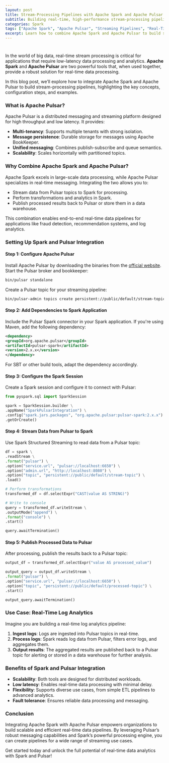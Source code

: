 ```yaml
---
layout: post
title: Stream-Processing Pipelines with Apache Spark and Apache Pulsar
subtitle: Building real-time, high-performance stream-processing pipelines using Apache Spark and Apache Pulsar.
categories: Spark
tags: ["Apache Spark", "Apache Pulsar", "Streaming Pipelines", "Real-Time Data", "Big Data", "Data Engineering"]
excerpt: Learn how to combine Apache Spark and Apache Pulsar to build scalable and efficient stream-processing pipelines for real-time data analytics.
---
```


#

In the world of big data, real-time stream processing is critical for applications that require low-latency data processing and analytics. **Apache Spark** and **Apache Pulsar** are two powerful tools that, when used together, provide a robust solution for real-time data processing.

In this blog post, we’ll explore how to integrate Apache Spark and Apache Pulsar to build stream-processing pipelines, highlighting the key concepts, configuration steps, and examples.

### What is Apache Pulsar?

Apache Pulsar is a distributed messaging and streaming platform designed for high throughput and low latency. It provides:

- **Multi-tenancy**: Supports multiple tenants with strong isolation.
- **Message persistence**: Durable storage for messages using Apache BookKeeper.
- **Unified messaging**: Combines publish-subscribe and queue semantics.
- **Scalability**: Scales horizontally with partitioned topics.

### Why Combine Apache Spark and Apache Pulsar?

Apache Spark excels in large-scale data processing, while Apache Pulsar specializes in real-time messaging. Integrating the two allows you to:

- Stream data from Pulsar topics to Spark for processing.
- Perform transformations and analytics in Spark.
- Publish processed results back to Pulsar or store them in a data warehouse.

This combination enables end-to-end real-time data pipelines for applications like fraud detection, recommendation systems, and log analytics.

### Setting Up Spark and Pulsar Integration

#### Step 1: Configure Apache Pulsar

Install Apache Pulsar by downloading the binaries from the [official website](https://pulsar.apache.org/). Start the Pulsar broker and bookkeeper:

```bash
bin/pulsar standalone
```

Create a Pulsar topic for your streaming pipeline:

```bash
bin/pulsar-admin topics create persistent://public/default/stream-topic
```

#### Step 2: Add Dependencies to Spark Application

Include the Pulsar Spark connector in your Spark application. If you're using Maven, add the following dependency:

```xml
<dependency>
<groupId>org.apache.pulsar</groupId>
<artifactId>pulsar-spark</artifactId>
<version>2.x.x</version>
</dependency>
```

For SBT or other build tools, adapt the dependency accordingly.

#### Step 3: Configure the Spark Session

Create a Spark session and configure it to connect with Pulsar:

```python
from pyspark.sql import SparkSession

spark = SparkSession.builder \
.appName("SparkPulsarIntegration") \
.config("spark.jars.packages", "org.apache.pulsar:pulsar-spark:2.x.x") \
.getOrCreate()
```

#### Step 4: Stream Data from Pulsar to Spark

Use Spark Structured Streaming to read data from a Pulsar topic:

```python
df = spark \
.readStream \
.format("pulsar") \
.option("service.url", "pulsar://localhost:6650") \
.option("admin.url", "http://localhost:8080") \
.option("topic", "persistent://public/default/stream-topic") \
.load()

# Perform transformations
transformed_df = df.selectExpr("CAST(value AS STRING)")

# Write to console
query = transformed_df.writeStream \
.outputMode("append") \
.format("console") \
.start()

query.awaitTermination()
```

#### Step 5: Publish Processed Data to Pulsar

After processing, publish the results back to a Pulsar topic:

```python
output_df = transformed_df.selectExpr("value AS processed_value")

output_query = output_df.writeStream \
.format("pulsar") \
.option("service.url", "pulsar://localhost:6650") \
.option("topic", "persistent://public/default/processed-topic") \
.start()

output_query.awaitTermination()
```

### Use Case: Real-Time Log Analytics

Imagine you are building a real-time log analytics pipeline:

1. **Ingest logs**: Logs are ingested into Pulsar topics in real-time.
2. **Process logs**: Spark reads log data from Pulsar, filters error logs, and aggregates them.
3. **Output results**: The aggregated results are published back to a Pulsar topic for alerting or stored in a data warehouse for further analysis.

### Benefits of Spark and Pulsar Integration

- **Scalability**: Both tools are designed for distributed workloads.
- **Low latency**: Enables real-time data processing with minimal delay.
- **Flexibility**: Supports diverse use cases, from simple ETL pipelines to advanced analytics.
- **Fault tolerance**: Ensures reliable data processing and messaging.

### Conclusion

Integrating Apache Spark with Apache Pulsar empowers organizations to build scalable and efficient real-time data pipelines. By leveraging Pulsar’s robust messaging capabilities and Spark’s powerful processing engine, you can create pipelines for a wide range of streaming use cases.

Get started today and unlock the full potential of real-time data analytics with Spark and Pulsar!

